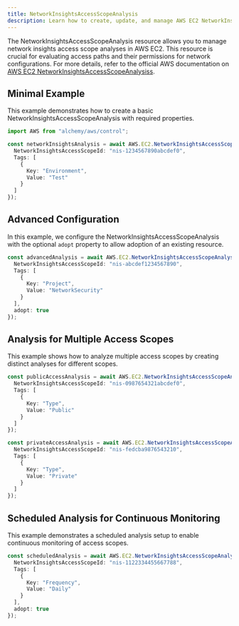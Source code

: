 ```yaml
---
title: NetworkInsightsAccessScopeAnalysis
description: Learn how to create, update, and manage AWS EC2 NetworkInsightsAccessScopeAnalysiss using Alchemy Cloud Control.
---
```



The NetworkInsightsAccessScopeAnalysis resource allows you to manage network insights access scope analyses in AWS EC2. This resource is crucial for evaluating access paths and their permissions for network configurations. For more details, refer to the official AWS documentation on [AWS EC2 NetworkInsightsAccessScopeAnalysiss](https://docs.aws.amazon.com/ec2/latest/userguide/).

## Minimal Example

This example demonstrates how to create a basic NetworkInsightsAccessScopeAnalysis with required properties.

```ts
import AWS from "alchemy/aws/control";

const networkInsightsAnalysis = await AWS.EC2.NetworkInsightsAccessScopeAnalysis("basicAnalysis", {
  NetworkInsightsAccessScopeId: "nis-1234567890abcdef0",
  Tags: [
    {
      Key: "Environment",
      Value: "Test"
    }
  ]
});
```

## Advanced Configuration

In this example, we configure the NetworkInsightsAccessScopeAnalysis with the optional `adopt` property to allow adoption of an existing resource.

```ts
const advancedAnalysis = await AWS.EC2.NetworkInsightsAccessScopeAnalysis("advancedAnalysis", {
  NetworkInsightsAccessScopeId: "nis-abcdef1234567890",
  Tags: [
    {
      Key: "Project",
      Value: "NetworkSecurity"
    }
  ],
  adopt: true
});
```

## Analysis for Multiple Access Scopes

This example shows how to analyze multiple access scopes by creating distinct analyses for different scopes.

```ts
const publicAccessAnalysis = await AWS.EC2.NetworkInsightsAccessScopeAnalysis("publicAccessAnalysis", {
  NetworkInsightsAccessScopeId: "nis-0987654321abcdef0",
  Tags: [
    {
      Key: "Type",
      Value: "Public"
    }
  ]
});

const privateAccessAnalysis = await AWS.EC2.NetworkInsightsAccessScopeAnalysis("privateAccessAnalysis", {
  NetworkInsightsAccessScopeId: "nis-fedcba9876543210",
  Tags: [
    {
      Key: "Type",
      Value: "Private"
    }
  ]
});
```

## Scheduled Analysis for Continuous Monitoring

This example demonstrates a scheduled analysis setup to enable continuous monitoring of access scopes.

```ts
const scheduledAnalysis = await AWS.EC2.NetworkInsightsAccessScopeAnalysis("scheduledAnalysis", {
  NetworkInsightsAccessScopeId: "nis-1122334455667788",
  Tags: [
    {
      Key: "Frequency",
      Value: "Daily"
    }
  ],
  adopt: true
});
```
